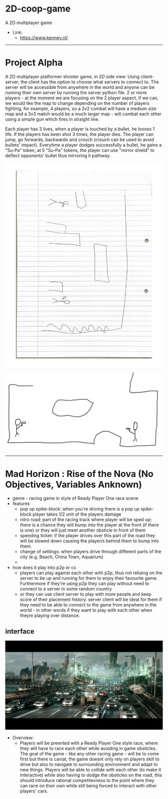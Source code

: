 # 2D-coop-game
 A 2D multiplayer game

- Link:
    - https://www.kenney.nl/

---

# Project Alpha

A 2D multiplayer platformer shooter game, in 2D side view. Using client-server, the client has the option to choose what servers to connect to. The server will be accessible from anywhere in the world and anyone can be running their own server by running the server python file.
2 or more players - at the moment we are focusing on the 2 player aspect, if we can, we would like the map to change depending on the number of players fighting, for example, 4 players, so a 2v2 combat will have a medium size map and a 3v3 match would be a much larger map - will combat each other using a simple gun which fires in straight line.
 
Each player has 3 lives, when a player is touched by a bullet, he looses 1 life. If the players has been shot 3 times, the player dies.
The player can jump, go forwards, backwards and crouch (crouch can be used to avoid bullets' impact).
Everytime a player dodges successfully a bullet, he gains a "Su-Pa" token, at 5 "Su-Pa" tokens, the player can use "mirror shield" to deflect opponents' bullet thus mirroring it pathway.

![alphaproject](img/alphaproject1.png)

![alphaproject](img/alphaproject2.png)

---

# Mad Horizon : Rise of the Nova (No Objectives, Variables Anknown)
 
- genre - racing game in style of Ready Player One race scene
- features 
	- pop up spike-block: when you're driving there is a pop up spike-block player takes 1/2 unit of the players damage
	- nitro road: part of the racing track where player will be sped up; there is a chance they will bump into the player at the front (if there is one) or they will just meet another obsticle in front of them
  	- speeding ticket: if the player drives over this part of the road they will be slowed down causing the player/s behind them to bump into them.
  	- change of settings: when players drive through different parts of the city (e.g. Beach, China Town, Aquarium)
  	- 
- how does it play into p2p or cs
	- players can play against each other with p2p, thus not reliaing on the server to be up and running for them to enjoy their favourite game. Furthermore if they're using p2p they can play without need to connect to a server in some random country 
	- or they can use client server to play with more people and keep score of their placement history. server client will be ideal for them if they need to be able to connect to the game from anywhere in the world - in other words if they want to play with each 	other when theyre playing over distance. 

## interface

![image](img/cars.png)

- Overview:
	- Players will be preented with a Ready Player One style race, where they will have to race each other while avoiding in game obsitcles. The goal of the game - like any other racing game - will be to come first but there is caviat, the game doesnt only rely on players skill to drive but also to navigate to surrounding environment and adapt to new things. Players will be able to collide with each other (to make it interactive) while also having to dodge the obsticles on the road, this should introduce rational competitevness to the point where they can race on their own while still being forced to interact with other players' cars.   

